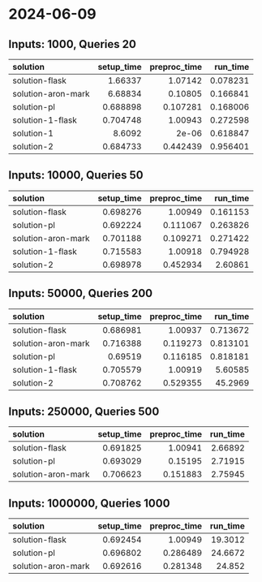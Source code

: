 # 2024-06-09

## Inputs: 1000, Queries 20

| solution           |   setup_time |   preproc_time |   run_time |
|:-------------------|-------------:|---------------:|-----------:|
| solution-flask     |     1.66337  |       1.07142  |   0.078231 |
| solution-aron-mark |     6.68834  |       0.10805  |   0.166841 |
| solution-pl        |     0.688898 |       0.107281 |   0.168006 |
| solution-1-flask   |     0.704748 |       1.00943  |   0.272598 |
| solution-1         |     8.6092   |       2e-06    |   0.618847 |
| solution-2         |     0.684733 |       0.442439 |   0.956401 |

## Inputs: 10000, Queries 50

| solution           |   setup_time |   preproc_time |   run_time |
|:-------------------|-------------:|---------------:|-----------:|
| solution-flask     |     0.698276 |       1.00949  |   0.161153 |
| solution-pl        |     0.692224 |       0.111067 |   0.263826 |
| solution-aron-mark |     0.701188 |       0.109271 |   0.271422 |
| solution-1-flask   |     0.715583 |       1.00918  |   0.794928 |
| solution-2         |     0.698978 |       0.452934 |   2.60861  |

## Inputs: 50000, Queries 200

| solution           |   setup_time |   preproc_time |   run_time |
|:-------------------|-------------:|---------------:|-----------:|
| solution-flask     |     0.686981 |       1.00937  |   0.713672 |
| solution-aron-mark |     0.716388 |       0.119273 |   0.813101 |
| solution-pl        |     0.69519  |       0.116185 |   0.818181 |
| solution-1-flask   |     0.705579 |       1.00919  |   5.60585  |
| solution-2         |     0.708762 |       0.529355 |  45.2969   |

## Inputs: 250000, Queries 500

| solution           |   setup_time |   preproc_time |   run_time |
|:-------------------|-------------:|---------------:|-----------:|
| solution-flask     |     0.691825 |       1.00941  |    2.66892 |
| solution-pl        |     0.693029 |       0.15195  |    2.71915 |
| solution-aron-mark |     0.706623 |       0.151883 |    2.75945 |

## Inputs: 1000000, Queries 1000

| solution           |   setup_time |   preproc_time |   run_time |
|:-------------------|-------------:|---------------:|-----------:|
| solution-flask     |     0.692454 |       1.00949  |    19.3012 |
| solution-pl        |     0.696802 |       0.286489 |    24.6672 |
| solution-aron-mark |     0.692616 |       0.281348 |    24.852  |